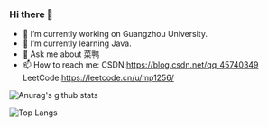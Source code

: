 ### Hi there 👋

- 🔭 I’m currently working on Guangzhou University.
- 🌱 I’m currently learning Java.
- 💬 Ask me about 菜鸭
- 📫 How to reach me: CSDN:https://blog.csdn.net/qq_45740349 LeetCode:https://leetcode.cn/u/mp1256/

![Anurag's github stats](https://github-readme-stats.vercel.app/api?username=mp-ui&show_icons=true&theme=tokyonight)

![Top Langs](https://github-readme-stats.vercel.app/api/top-langs/?username=mp-ui)

<!--
**mp-ui/mp-ui** is a ✨ _special_ ✨ repository because its `README.md` (this file) appears on your GitHub profile.

Here are some ideas to get you started:

- 🔭 I’m currently working on ...
- 🌱 I’m currently learning ...
- 👯 I’m looking to collaborate on ...
- 🤔 I’m looking for help with ...
- 💬 Ask me about ...
- 📫 How to reach me: ...
- 😄 Pronouns: ...
- ⚡ Fun fact: ...
-->
